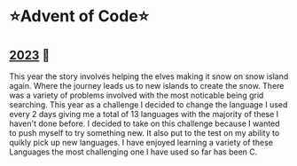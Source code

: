 ﻿# ⭐Advent of Code⭐

<h2><a href="https://github.com/Hollerina/Advent-Of-Code/tree/c50785b253444f0b36ae8835c11686dcf858649d/2023">2023</a> 🎅</h2>
<p>This year the story involves helping the elves making it snow on snow island again. Where the journey leads us to new islands to create the snow. There was a variety of problems involved with the most noticable being grid searching. This year as a challenge I decided to change the language I used every 2 days giving me a total of 13 languages with the majority of these I haven't done before. I decided to take on this challenge because I wanted to push myself to try something new. It also put to the test on my ability to quikly pick up new languages. I have enjoyed learning a variety of these Languages the most challenging one I have used so far has been C.</p>
